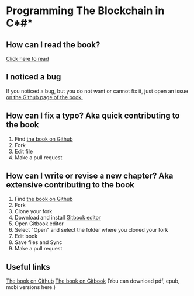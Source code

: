 # Programming The Blockchain in C*#*

## How can I read the book? 

[Click here to read](https://programmingblockchain.gitbooks.io/programmingblockchain/content/)

## I noticed a bug
If you noticed a bug, but you do not want or cannot fix it, just open an issue [on the Github page of the book.](https://github.com/ProgrammingBlockchain/ProgrammingBlockchain)

## How can I fix a typo? Aka quick contributing to the book
1. Find [the book on Github](https://github.com/ProgrammingBlockchain/ProgrammingBlockchain)
2. Fork
3. Edit file
4. Make a pull request

## How can I write or revise a new chapter? Aka extensive contributing to the book
1. Find [the book on Github](https://github.com/ProgrammingBlockchain/ProgrammingBlockchain)
2. Fork
3. Clone your fork
4. Download and install [Gitbook editor](https://www.gitbook.com/)
5. Open Gitbook editor
6. Select "Open" and select the folder where you cloned your fork
7. Edit book
8. Save files and Sync
9. Make a pull request

## Useful links

[The book on Github](https://github.com/ProgrammingBlockchain/ProgrammingBlockchain)
[The book on Gitbook](https://www.gitbook.com/book/programmingblockchain/programmingblockchain) (You can download pdf, epub, mobi versions here.)
  
